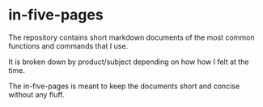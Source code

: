 # in-five-pages

The repository contains short markdown documents of the most common functions and commands that I use.

It is broken down by product/subject depending on how how I felt at the time.

The in-five-pages is meant to keep the documents short and concise without any fluff.
